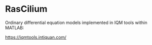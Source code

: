 # RasCilium

Ordinary differential equation models implemented in IQM tools within MATLAB:

https://iqmtools.intiquan.com/
